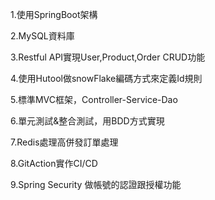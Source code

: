 


1.使用SpringBoot架構

2.MySQL資料庫

3.Restful API實現User,Product,Order CRUD功能

4.使用Hutool做snowFlake編碼方式來定義Id規則

5.標準MVC框架，Controller-Service-Dao

6.單元測試&整合測試，用BDD方式實現

7.Redis處理高併發訂單處理

8.GitAction實作CI/CD

9.Spring Security 做帳號的認證跟授權功能


